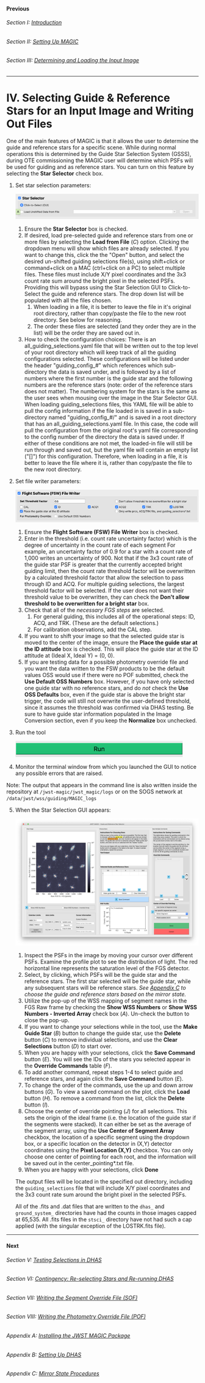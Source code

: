 #### Previous

###### Section I: [Introduction](i_introduction.md)

###### Section II: [Setting Up MAGIC](ii_setting_up.md)

###### Section III: [Determining and Loading the Input Image](iii_determining_and_loading_the_input_image.md)

--------------------------

IV.	Selecting Guide & Reference Stars for an Input Image and Writing Out Files
==============================================================================
One of the main features of MAGIC is that it allows the user to determine the guide and reference stars for a specific scene. While during normal operations this is determined by the Guide Star Selection System (GSSS), during OTE commissioning the MAGIC user will determine which PSFs will be used for guiding and as reference stars. You can turn on this feature by selecting the **Star Selector** check box.

1. Set star selection parameters:

   ![Star Selection section of the Main GUI](./figs/figure7_main_star_selection.png)

   1. Ensure the **Star Selector** box is checked.
   2. If desired, load pre-selected guide and reference stars from one or more files by selecting the **Load from File** (*C*) option. Clicking the dropdown menu will show which files are already selected. If you want to change this, click the the "Open" button, and select the desired un-shifted guiding selections file(s), using shift+click or command+click on a MAC (ctrl+click on a PC) to select multiple files. These files must include X/Y pixel coordinates and the 3x3 count rate sum around the bright pixel in the selected PSFs. Providing this will bypass using the Star Selection GUI to Click-to-Select the guide and reference stars. The drop down list will be populated with all the files chosen.
      1. When loading in a file, it is better to leave the file in it's original root directory, rather than copy/paste the file to the new root directory. See below for reasoning.
      2. The order these files are selected (and they order they are in the list) will be the order they are saved out in.
   3. How to check the configuration choices: There is an all_guiding_selections.yaml file that will be written out to the top level of your root directory which will keep track of all the guiding configurations selected. These configurations will be listed under the header "guiding_config_#" which references which sub-directory the data is saved under, and is followed by a list of numbers where the first number is the guide star and the following numbers are the reference stars (note: order of the reference stars does not matter). The numbering system for the stars is the same as the user sees when mousing over the image in the Star Selector GUI. When loading guiding_selections files, this YAML file will be able to pull the config information if the file loaded in is saved in a sub-directory named "guiding_config_#/" and is saved in a root directory that has an all_guiding_selections.yaml file. In this case, the code will pull the configuration from the original root's yaml file corresponding to the config number of the directory the data is saved under. If either of these conditions are not met, the loaded-in file will still be run through and saved out, but the yaml file will contain an empty list ("[]") for this configuration. Therefore, when loading in a file, it is better to leave the file where it is, rather than copy/paste the file to the new root directory.

2. Set file writer parameters:

   ![Flight Software file writer section for the Main GUI](./figs/figure8_main_fsw_write.png)

   1. Ensure the **Flight Software (FSW) File Writer** box is checked.
   2. Enter in the threshold (i.e. count rate uncertainty factor) which is the degree of uncertainty in the count rate of each segment For example, an uncertainty factor of 0.9 for a star with a count rate of 1,000 writes an uncertainty of 900. Not that if the 3x3 count rate of the guide star PSF is greater that the currently accepted bright guiding limit, then the count rate threshold factor will be overwritten by a calculated threshold factor that allow the selection to pass through ID and ACQ. For multiple guiding selections, the largest threshold factor will be selected. If the user does not want their threshold value to be overwritten, they can check the **Don't allow threshold to be overwritten for a bright star** box.
   3. Check that all of the *necessary FGS steps* are selected.
      1. For general guiding, this includes all of the operational steps: ID, ACQ, and TRK. (These are the default selections.)
      2. For calibration observations, add the CAL step.
   4. If you want to shift your image so that the selected guide star is moved to the center of the image, ensure the **Place the guide star at the ID attitude** box is checked. This will place the guide star at the ID attitude at (Ideal X, Ideal Y) = (0, 0).
   5. If you are testing data for a possible photometry override file and you want the data written to the FSW products to be the default values OSS would use if there were no POF submitted, check the **Use Default OSS Numbers** box. However, if you have only selected one guide star with no reference stars, and do *not* check the **Use OSS Defaults** box, even if the guide star is above the bright star trigger, the code will still not overwrite the user-defined threshold, since it assumes the threshold was confirmed via DHAS testing. Be sure to have guide star information populated in the Image Conversion section, even if you keep the **Normalize** box unchecked.

3. Run the tool

   ![Run MAGIC](./figs/figure_a_run.png)

4. Monitor the terminal window from which you launched the GUI to notice any possible errors that are raised.

  Note:	The output that appears in the command line is also written inside the repository at `/jwst-magic/jwst_magic/logs` or on the SOGS network at `/data/jwst/wss/guiding/MAGIC_logs`

5. When the Star Selection GUI appears:

   ![Star Selection GUI window](./figs/figure9_star_selection2.png)

   1. Inspect the PSFs in the image by moving your cursor over different PSFs. Examine the profile plot to see the distribution of light. The red horizontal line represents the saturation level of the FGS detector.
   2. Select, by clicking, which PSFs will be the guide star and the reference stars. The first star selected will be the guide star, while any subsequent stars will be reference stars. *See [Appendix C](appendix_c_mirror_states.md) to choose the guide and reference stars based on the mirror state.*
   3. Utilize the pop-up of the WSS mapping of segment names in the FGS Raw frame by checking the **Show WSS Numbers** or **Show WSS Numbers - Inverted Array** check box (*A*). Un-check the button to close the pop-up.
   3. If you want to change your selections while in the tool, use the **Make Guide Star** (*B*) button to change the guide star, use the **Delete** button (*C*) to remove individual selections, and use the **Clear Selections** button (*D*) to start over.
   4. When you are happy with your selections, click the **Save Command** button (*E*). You will see the IDs of the stars you selected appear in the **Override Commands** table (*F*).
   5. To add another command, repeat steps 1-4 to select guide and reference stars, and again click the **Save Command** button (*E*).
   6. To change the order of the commands, use the up and down arrow buttons (*G*). To view a saved command on the plot, click the **Load** button (*H*).  To remove a command from the list, click the **Delete** button (*I*).
   7. Choose the center of override pointing (*J*) for all selections. This sets the origin of the ideal frame (i.e. the location of the guide star if the segments were stacked). It can either be set as the average of the segment array, using the **Use Center of Segment Array** checkbox, the location of a specific segment using the dropdown box, or a specific location on the detector in (X,Y) detector coordinates using the **Pixel Location (X,Y)** checkbox. You can only choose one center of pointing for each root, and the information will be saved out in the center_pointing*.txt file.
   8. When you are happy with your selections, click **Done**  

   The output files will be located in the specified out directory, including the `guiding_selections` file that will include X/Y pixel coordinates and the 3x3 count rate sum around the bright pixel in the selected PSFs.

   All of the .fits and .dat files that are written to the `dhas_` and `ground_system_` directories have had the counts in those images capped at 65,535. All .fits files in the `stsci_` directory have not had such a cap applied (with the singular exception of the LOSTRK.fits file).

---------------------------------

#### Next

###### Section V: [Testing Selections in DHAS](v_testing_in_dhas.md)

###### Section VI: [Contingency: Re-selecting Stars and Re-running DHAS](vi_contingency_reselect_stars.md)

###### Section VII: [Writing the Segment Override File (SOF)](vii_write_sof.md)

###### Section VIII: [Writing the Photometry Override File (POF)](viii_write_pof.md)

###### Appendix A: [Installing the JWST MAGIC Package](appendix_a_installing_magic.md)

###### Appendix B: [Setting Up DHAS](appendix_b_opening_dhas.md)

###### Appendix C: [Mirror State Procedures](appendix_c_mirror_states.md)
